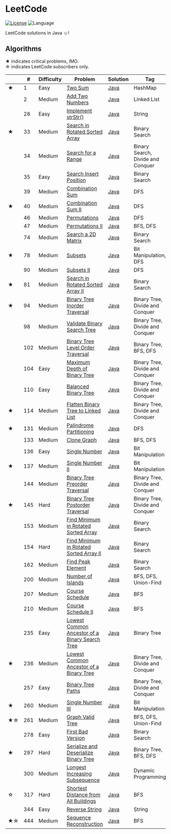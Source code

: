# LeetCode

[![License](https://img.shields.io/badge/license-GPL%203.0-brightgreen.svg)](./LICENSE)
![Language](https://img.shields.io/badge/language-Java-blue.svg)

LeetCode solutions in Java ☺!

## Algorithms

★ indicates critical problems, IMO.  
☆ indicates LeetCode subscribers only.

| |#|Difficulty|Problem|Solution|Tag| 
|-|-|----------|-------|--------|---|
|★|1|Easy|[Two Sum](https://leetcode.com/problems/two-sum/)|[Java](./algorithms/TwoSum.java)|HashMap|
||2|Medium|[Add Two Numbers](https://leetcode.com/problems/add-two-numbers/)|[Java](./algorithms/AddTwoNumbers.java)|Linked List|
||28|Easy|[Implement strStr()](https://leetcode.com/problems/implement-strstr/)|[Java](./algorithms/ImplementStrStr.java)|String|
|★|33|Medium|[Search in Rotated Sorted Array](https://leetcode.com/problems/search-in-rotated-sorted-array/)|[Java](./algorithms/SearchInRotatedSortedArray.java)|Binary Search|
||34|Medium|[Search for a Range](https://leetcode.com/problems/search-for-a-range/)|[Java](./algorithms/SearchForARange.java)|Binary Search, Divide and Conquer|
||35|Easy|[Search Insert Position](https://leetcode.com/problems/search-insert-position/)|[Java](./algorithms/SearchInsertPosition.java)|Binary Search|
||39|Medium|[Combination Sum](https://leetcode.com/problems/combination-sum/)|[Java](./algorithms/CombinationSum.java)|DFS|
|★|40|Medium|[Combination Sum II](https://leetcode.com/problems/combination-sum-ii/)|[Java](./algorithms/CombinationSumII.java)|DFS|
||46|Medium|[Permutations](https://leetcode.com/problems/permutations/)|[Java](./algorithms/Permutations.java)|DFS|
||47|Medium|[Permutations II](https://leetcode.com/problems/permutations-ii/)|[Java](./algorithms/PermutationsII.java)|BFS, DFS|
||74|Medium|[Search a 2D Matrix](https://leetcode.com/problems/search-a-2d-matrix/)|[Java](./algorithms/SearchA2DMatrix.java)|Binary Search|
|★|78|Medium|[Subsets](https://leetcode.com/problems/subsets/)|[Java](./algorithms/Subsets.java)|Bit Manipulation, DFS|
||90|Medium|[Subsets II](https://leetcode.com/problems/subsets-ii/)|[Java](./algorithms/SubsetsII.java)|DFS|
|★|81|Medium|[Search in Rotated Sorted Array II](https://leetcode.com/problems/search-in-rotated-sorted-array-ii/)|[Java](./algorithms/SearchInRotatedSortedArrayII.java)|Binary Search|
|★|94|Medium|[Binary Tree Inorder Traversal](https://leetcode.com/problems/binary-tree-inorder-traversal/)|[Java](./algorithms/BinaryTreeInorderTraversal.java)|Binary Tree, Divide and Conquer|
||98|Medium|[Validate Binary Search Tree](https://leetcode.com/problems/validate-binary-search-tree/)|[Java](./algorithms/ValidateBinarySearchTree.java)|Binary Tree, Divide and Conquer|
||102|Medium|[Binary Tree Level Order Traversal](https://leetcode.com/problems/binary-tree-level-order-traversal/)|[Java](./algorithms/BinaryTreeLevelOrderTraversal.java)|Binary Tree, BFS, DFS|
||104|Easy|[Maximum Depth of Binary Tree](https://leetcode.com/problems/maximum-depth-of-binary-tree/)|[Java](./algorithms/MaximumDepthOfBinaryTree.java)|Binary Tree, Divide and Conquer|
||110|Easy|[Balanced Binary Tree](https://leetcode.com/problems/balanced-binary-tree/)|[Java](./algorithms/BalancedBinaryTree.java)|Binary Tree, Divide and Conquer|
|★|114|Medium|[Flatten Binary Tree to Linked List](https://leetcode.com/problems/flatten-binary-tree-to-linked-list/)|[Java](./algorithms/FlattenBinaryTreeToLinkedList.java)|Binary Tree, Divide and Conquer|
|★|131|Medium|[Palindrome Partitioning](https://leetcode.com/problems/palindrome-partitioning/)|[Java](./algorithms/PalindromePartitioning.java)|DFS|
||133|Medium|[Clone Graph](https://leetcode.com/problems/clone-graph/)|[Java](./algorithms/CloneGraph.java)|BFS, DFS|
||136|Easy|[Single Number](https://leetcode.com/problems/single-number/)|[Java](./algorithms/SingleNumber.java)|Bit Manipulation|
|★|137|Medium|[Single Number II](https://leetcode.com/problems/single-number-ii/)|[Java](./algorithms/SingleNumberII.java)|Bit Manipulation|
||144|Medium|[Binary Tree Preorder Traversal](https://leetcode.com/problems/binary-tree-preorder-traversal/)|[Java](./algorithms/BinaryTreePreorderTraversal.java)|Binary Tree, Divide and Conquer|
|★|145|Hard|[Binary Tree Postorder Traversal](https://leetcode.com/problems/binary-tree-postorder-traversal/)|[Java](./algorithms/BinaryTreePostorderTraversal.java)|Binary Tree, Divide and Conquer|
||153|Medium|[Find Minimum in Rotated Sorted Array](https://leetcode.com/problems/find-minimum-in-rotated-sorted-array/)|[Java](./algorithms/FindMinimumInRotatedSortedArray.java)|Binary Search|
||154|Hard|[Find Minimum in Rotated Sorted Array II](https://leetcode.com/problems/find-minimum-in-rotated-sorted-array-ii/)|[Java](./algorithms/FindMinimumInRotatedSortedArrayII.java)|Binary Search|
||162|Medium|[Find Peak Element](https://leetcode.com/problems/find-peak-element/)|[Java](./algorithms/FindPeakElement.java)|Binary Search|
||200|Medium|[Number of Islands](https://leetcode.com/problems/number-of-islands/)|[Java](./algorithms/NumberOfIslands.java)|BFS, DFS, Union-Find|
||207|Medium|[Course Schedule](https://leetcode.com/problems/course-schedule/)|[Java](./algorithms/CourseSchedule.java)|BFS|
||210|Medium|[Course Schedule II](https://leetcode.com/problems/course-schedule-ii/)|[Java](./algorithms/CourseScheduleII.java)|BFS|
||235|Easy|[Lowest Common Ancestor of a Binary Search Tree](https://leetcode.com/problems/lowest-common-ancestor-of-a-binary-search-tree/)|[Java](./algorithms/LowestCommonAncestorOfABinarySearchTree.java)|Binary Tree|
|★|236|Medium|[Lowest Common Ancestor of a Binary Tree](https://leetcode.com/problems/lowest-common-ancestor-of-a-binary-tree/)|[Java](./algorithms/LowestCommonAncestorOfABinaryTree.java)|Binary Tree, Divide and Conquer|
||257|Easy|[Binary Tree Paths](https://leetcode.com/problems/binary-tree-paths/)|[Java](./algorithms/BinaryTreePaths.java)|Binary Tree, Divide and Conquer|
|★|260|Medium|[Single Number III](https://leetcode.com/problems/single-number-iii/)|[Java](./algorithms/SingleNumberIII.java)|Bit Manipulation|
|★☆|261|Medium|[Graph Valid Tree](https://leetcode.com/problems/graph-valid-tree/)|[Java](./algorithms/GraphValidTree.java)|BFS, DFS, Union-Find|
||278|Easy|[First Bad Version](https://leetcode.com/problems/first-bad-version/)|[Java](./algorithms/FirstBadVersion.java)|Binary Search|
|★|297|Hard|[Serialize and Deserialize Binary Tree](https://leetcode.com/problems/serialize-and-deserialize-binary-tree/)|[Java](./algorithms/SerializeAndDeserializeBinaryTree.java)|Binary Tree, BFS, DFS|
||300|Medium|[Longest Increasing Subsequence](https://leetcode.com/problems/longest-increasing-subsequence/)|[Java](./algorithms/LongestIncreasingSubsequence.java)|Dynamic Programming|
|☆|317|Hard|[Shortest Distance from All Buildings](https://leetcode.com/problems/shortest-distance-from-all-buildings/)|[Java](./algorithms/ShortestDistanceFromAllBuildings.java)|BFS|
||344|Easy|[Reverse String](https://leetcode.com/problems/reverse-string/)|[Java](./algorithms/ReverseString.java)|String|
|★☆|444|Medium|[Sequence Reconstruction](https://leetcode.com/problems/sequence-reconstruction/)|[Java](./algorithms/SequenceReconstruction.java)|BFS|
